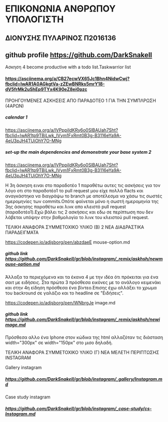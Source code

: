 
# ΕΠΙΚΟΝΩΝΙΑ ΑΝΘΡΩΠΟΥ ΥΠΟΛΟΓΙΣΤΗ 
## ΔΙΟΝΥΣΗΣ ΠΥΛΑΡΙΝΟΣ Π2016136 
## github profile https://github.com/DarkSnakeII 

Ασκηση 4
become productive with a todo list.Taskwarrior list
#### https://asciinema.org/a/CB27ecwVX65Jc1Bhn4NidwCwj?fbclid=IwAR1A0AGkgtVa-zZEwBNRks5mrY18-dV5frMk2uShEp9TYx4K90eZ8ei0pzc

ΠΡΟΗΓΟΥΜΕΝΕΣ ΑΣΚΗΣΕΙΣ ΑΠΟ ΠΑΡΑΔΟΤΕΟ 1 ΓΙΑ ΤΗΝ ΣΥΜΠΛΡΩΣΗ (4ΑΡΩΝ)

##### calendar 1 

https://asciinema.org/a/lVPppiIdKRy6o0SlBAUah7Sht?fbclid=IwAR1tp9TBiLwk_IVym1FxRmt0B3g-B3116eYa9A-4eU3pJH4TUiOhY7O-MNg

##### set-up the main dependencies and demonstrate your base system 2
 
 https://asciinema.org/a/lVPppiIdKRy6o0SlBAUah7Sht?fbclid=IwAR1tp9TBiLwk_IVym1FxRmt0B3g-B3116eYa9A-4eU3pJH4TUiOhY7O-MNg

Η 3η άσκηση ειναι στο παραδοτέο 1 παραθέτω αυτες τις ασκήσεις για τον λόγο οτι στο παραδοτέο1 το pull request μου είχε πολλά flacts και αναγκάστηκα να διαγράψω το branch με αποτέλεσμα να χάσω τις σωστές ημερομηνίες των commits.Οπότε φαίνεται μόνο η σωστή ημερομηνία της 3ης άσκησης παραθέτω και λινκ απο κλειστό pull request (παραδοτέο1).Εχώ βάλει τις 2 ασκήσεις και εδω σε περίπτωση που δεν λάβεται υπόψην στην βαθμολογία το λινκ του κλειστού pull request.

ΤΕΛΙΚΗ ΑΝΑΦΟΡΑ ΣΥΜΜΕΤΟΧΙΚΟ ΥΛΙΚΟ (Β) 2 ΝΕΑ ΔΙΑΔΡΑΣΤΙΚΑ ΠΑΡΑΔΕΙΓΜΑΤΑ

 https://codepen.io/adjsborg/pen/abzdaeE   mouse-option.md
 
##### github link https://github.com/DarkSnakeII/gr/blob/instagram/_remix/askhsh/newmouse-option.md

Άλλαξα τα περιεχόμενα και τα έκανα 4 με την ιδέα ότι πρόκειται για ένα σαιτ με ειδήσεις. Στα πρώτα 3 πρόσθεσα εικόνες με το ανάλογο κειμενάκι και στην 4η είδηση πρόσθεσα ένα βίντεο.Επισης έχω αλλάξει το χρωμα του backround σε γαλάζιο και το headline σε "Ειδήσεις".

 https://codepen.io/adjsborg/pen/WNbrgJe  image.md 
 
##### github link https://github.com/DarkSnakeII/gr/blob/instagram/_remix/askhsh/newimage.md

Πρόσθεσα αλλο ένα Iphone στον κώδικα της html αλλαζόταν τις διάσταση width="300px" σε width="150px" στο μισο δηλαδή.


ΤΕΛΙΚΗ ΑΝΑΦΟΡΑ ΣΥΜΜΕΤΟΧΙΚΟ ΥΛΙΚΟ (Γ) 
ΝΕΑ ΜΕΛΕΤΗ ΠΕΡΙΠΤΩΣΗΣ INSTAGRAM

Gallery instagram

#####  https://github.com/DarkSnakeII/gr/blob/instagram/_gallery/Instagram.md

Case study instagram 

##### https://github.com/DarkSnakeII/gr/blob/instagram/_case-study/cs-Instagram.md
